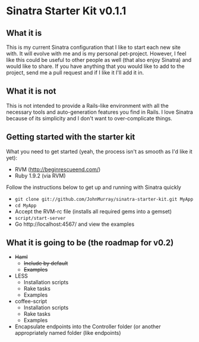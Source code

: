 # Sinatra Starter Kit v0.1.1


## What it is
This is my current Sinatra configuration that I like to start each new site with. It will evolve with me and is my personal pet-project. However, I feel like this could be useful to other people as well (that also enjoy Sinatra) and would like to share. If you have anything that you would like to add to the project, send me a pull request and if I like it I'll add it in. 


## What it is not
This is not intended to provide a Rails-like environment with all the necessary tools and auto-generation features you find in Rails. I love Sinatra because of its simplicity and I don't want to over-complicate things.

## Getting started with the starter kit
What you need to get started (yeah, the process isn't as smooth as I'd like it yet):
  
  + RVM (http://beginrescueend.com/)
  + Ruby 1.9.2 (via RVM)

Follow the instructions below to get up and running with Sinatra quickly
  
  + `git clone git://github.com/JohnMurray/sinatra-starter-kit.git MyApp`
  + `cd MyApp`
  + Accept the RVM-rc file (installs all required gems into a gemset)
  + `script/start-server`
  + Go http://localhost:4567/ and view the examples

## What it is going to be (the roadmap for v0.2)
  + ~~Haml~~
    + ~~Include by default~~
    + ~~Examples~~
  + LESS
    + Installation scripts
    + Rake tasks
    + Examples
  + coffee-script
    + Installation scripts
    + Rake tasks
    + Examples
  + Encapsulate endpoints into the Controller folder (or another appropriately named folder (like endpoints)

